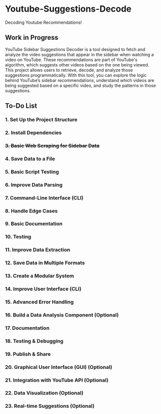 # Youtube-Suggestions-Decode
Decoding Youtube Recommendations!
## Work in Progress 
YouTube Sidebar Suggestions Decoder is a tool designed to fetch and analyze the video suggestions that appear in the sidebar when watching a video on YouTube. These recommendations are part of YouTube's algorithm, which suggests other videos based on the one being viewed. This project allows users to retrieve, decode, and analyze those suggestions programmatically.
With this tool, you can explore the logic behind YouTube’s sidebar recommendations, understand which videos are being suggested based on a specific video, and study the patterns in those suggestions.

## To-Do List

### 1. Set Up the Project Structure
### 2. Install Dependencies
### ~~3. Basic Web Scraping for Sidebar Data~~
### 4. Save Data to a File
### 5. Basic Script Testing
### 6. Improve Data Parsing
### 7. Command-Line Interface (CLI)
### 8. Handle Edge Cases
### 9. Basic Documentation
### 10. Testing
### 11. Improve Data Extraction
### 12. Save Data in Multiple Formats
### 13. Create a Modular System
### 14. Improve User Interface (CLI)
### 15. Advanced Error Handling
### 16. Build a Data Analysis Component (Optional)
### 17. Documentation
### 18. Testing & Debugging
### 19. Publish & Share
### 20. Graphical User Interface (GUI) (Optional)
### 21. Integration with YouTube API (Optional)
### 22. Data Visualization (Optional)
### 23. Real-time Suggestions (Optional)
